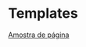 <h1> Templates </h1>

<div>
  <a href="https://jeffersondeab.github.io/Page_Templates/Page__1/index.html">Amostra de página</a>
</div>
